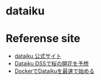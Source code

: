 # dataiku

# Referense site
* [dataiku 公式サイト](https://www.dataiku.com/ja/)
* [Dataiku DSSで桜の開花を予想](https://qiita.com/Dataiku/items/3688cc7e63a81c40f2b0)
* [DockerでDataikuを最速で始める](https://qiita.com/ak-sakatoku/items/4fd53123ca56e41b09d5)

